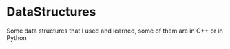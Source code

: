 # DataStructures

Some data structures that I used and learned, some of them are in C++ or in Python
